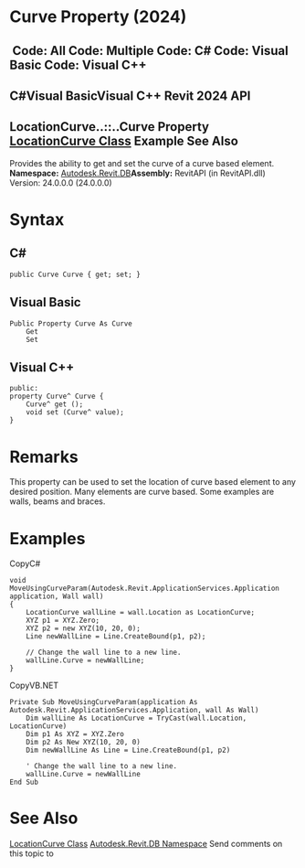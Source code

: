 # Curve Property (2024)

﻿
 Code: All Code: Multiple Code: C# Code: Visual Basic Code: Visual C++   
---  
C#Visual BasicVisual C++
Revit 2024 API  
---  
LocationCurve..::..Curve Property   
[LocationCurve Class](9dd6eb99-f105-a05f-dc1b-dfde17b8768c.md "LocationCurve Class") Example See Also  
---  
Provides the ability to get and set the curve of a curve based element.
**Namespace:** [Autodesk.Revit.DB](87546ba7-461b-c646-cbb1-2cb8f5bff8b2.md "Autodesk.Revit.DB Namespace")**Assembly:** RevitAPI (in RevitAPI.dll) Version: 24.0.0.0 (24.0.0.0)
# Syntax
C#  
---  
```text
public Curve Curve { get; set; }
```
  
Visual Basic  
---  
```text
Public Property Curve As Curve
	Get
	Set
```
  
Visual C++  
---  
```text
public:
property Curve^ Curve {
	Curve^ get ();
	void set (Curve^ value);
}
```
  
# Remarks
This property can be used to set the location of curve based element to any desired position. Many elements are curve based. Some examples are walls, beams and braces.
# Examples
CopyC#
```text
void MoveUsingCurveParam(Autodesk.Revit.ApplicationServices.Application application, Wall wall)
{
    LocationCurve wallLine = wall.Location as LocationCurve;
    XYZ p1 = XYZ.Zero;
    XYZ p2 = new XYZ(10, 20, 0);
    Line newWallLine = Line.CreateBound(p1, p2);

    // Change the wall line to a new line.
    wallLine.Curve = newWallLine;
}
```

CopyVB.NET
```text
Private Sub MoveUsingCurveParam(application As Autodesk.Revit.ApplicationServices.Application, wall As Wall)
    Dim wallLine As LocationCurve = TryCast(wall.Location, LocationCurve)
    Dim p1 As XYZ = XYZ.Zero
    Dim p2 As New XYZ(10, 20, 0)
    Dim newWallLine As Line = Line.CreateBound(p1, p2)

    ' Change the wall line to a new line.
    wallLine.Curve = newWallLine
End Sub
```

# See Also
[LocationCurve Class](9dd6eb99-f105-a05f-dc1b-dfde17b8768c.md "LocationCurve Class")
[Autodesk.Revit.DB Namespace](87546ba7-461b-c646-cbb1-2cb8f5bff8b2.md "Autodesk.Revit.DB Namespace")
Send comments on this topic to 